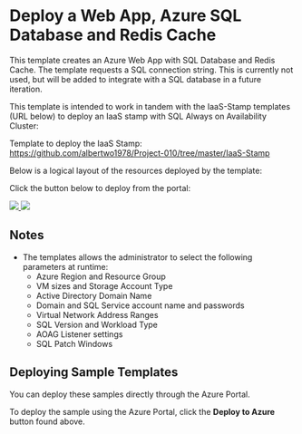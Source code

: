 # Deploy a Web App, Azure SQL Database and Redis Cache
This template creates an Azure Web App with SQL Database and Redis Cache. The template requests a SQL connection string. This is currently not used, but will be added to integrate with a SQL database in a future iteration.

This template is intended to work in tandem with the IaaS-Stamp templates (URL below) to deploy an IaaS stamp with SQL Always on Availability Cluster:

Template to deploy the IaaS Stamp:<br>
https://github.com/albertwo1978/Project-010/tree/master/IaaS-Stamp

Below is a logical layout of the resources deployed by the template: 

Click the button below to deploy from the portal:

<a href="https://portal.azure.com/#create/Microsoft.Template/uri/https%3A%2F%2Fraw.githubusercontent.com%2Falbertwo1978%2FProject-010%2Fmaster%2FPaaSwRedis-Stamp%2Fazuredeploy.json" target="_blank">
    <img src="http://azuredeploy.net/deploybutton.png"/>
</a>
<a href="http://armviz.io/#/?load=https%3A%2F%2Fraw.githubusercontent.com%2Falbertwo1978%2FProject-010%2Fmaster%2FPaaSwRedis-Stamp%2Fazuredeploy.json" target="_blank">
    <img src="http://armviz.io/visualizebutton.png"/>
</a>

## Notes

+	The templates allows the administrator to select the following parameters at runtime:
    +   Azure Region and Resource Group 
    +   VM sizes and Storage Account Type
    +   Active Directory Domain Name
    +   Domain and SQL Service account name and passwords
    +   Virtual Network Address Ranges
    +   SQL Version and Workload Type
    +   AOAG Listener settings
    +   SQL Patch Windows

## Deploying Sample Templates

You can deploy these samples directly through the Azure Portal.

To deploy the sample using the Azure Portal, click the **Deploy to Azure** button found above.